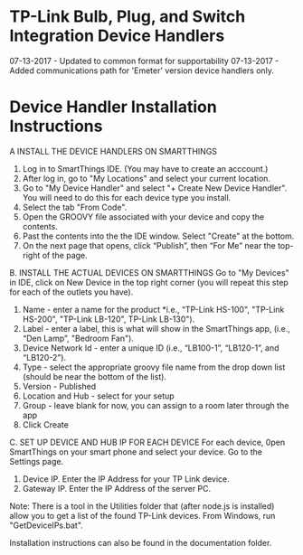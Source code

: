 # TP-Link Bulb, Plug, and Switch Integration Device Handlers

07-13-2017 - Updated to common format for supportability
07-13-2017 - Added communications path for 'Emeter' version device handlers only.

# Device Handler Installation Instructions

A  INSTALL THE DEVICE HANDLERS ON SMARTTHINGS
1.	Log in to SmartThings IDE.  (You may have to create an acccount.)
2.	After log in, go to "My Locations" and select your current location.
3.	Go to "My Device Handler" and select "+ Create New Device Handler".  You will need to do this for each device type you install.
3.	Select the tab "From Code".
4.	Open the GROOVY file associated with your device and copy the contents.
5.	Past the contents into the the IDE window.  Select "Create" at the bottom.
6.	On the next page that opens, click “Publish”, then “For Me” near the top-right of the page. 

B.	INSTALL THE ACTUAL DEVICES ON SMARTTHINGS
Go to "My Devices" in IDE, click on New Device in the top right corner (you will repeat this step for each of the outlets you have).
1.	Name - enter a name for the product *i.e., “TP-Link HS-100", "TP-Link HS-200", "TP-Link LB-120", TP-Link LB-130").
2.	Label - enter a label, this is what will show in the SmartThings app, (i.e., “Den Lamp”, "Bedroom Fan").
3.	Device Network Id - enter a unique ID (i.e., “LB100-1”, “LB120-1”, and “LB120-2”).
4.	Type - select the appropriate groovy file name from the drop down list (should be near the bottom of the list).
5.	Version - Published
6.	Location and Hub - select for your setup
7.	Group - leave blank for now, you can assign to a room later through the app
8.	 Click Create

C.  SET UP DEVICE AND HUB IP FOR EACH DEVICE
For each device, 0pen SmartThings on your smart phone and select your device.  Go to the Settings page.
1.	Device IP.  Enter the IP Address for your TP Link device.
2.	Gateway IP.  Enter the IP Address of the server PC.

Note:  There is a tool in the Utilities folder that (after node.js is installed) allow you to get a list of the found TP-Link devices.  From Windows, run "GetDeviceIPs.bat".

Installation instructions can also be found in the documentation folder.
